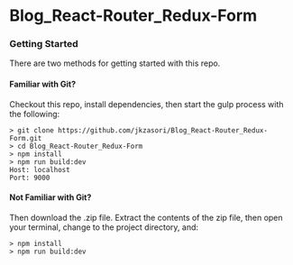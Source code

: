 # Blog_React-Router_Redux-Form
### Getting Started

There are two methods for getting started with this repo.

#### Familiar with Git?
Checkout this repo, install dependencies, then start the gulp process with the following:

```
> git clone https://github.com/jkzasori/Blog_React-Router_Redux-Form.git
> cd Blog_React-Router_Redux-Form
> npm install
> npm run build:dev
Host: localhost
Port: 9000
```

#### Not Familiar with Git?
Then download the .zip file.  Extract the contents of the zip file, then open your terminal, change to the project directory, and:

```
> npm install
> npm run build:dev
